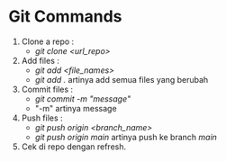# Git Commands

1. Clone a repo :
    - _git clone <url_repo>_
2. Add files    :
    - _git add <file_names>_
    - _git add ._ artinya add semua files yang berubah
3. Commit files :
    - _git commit -m "message"_
    - "-m" artinya message
4. Push files   :
    - _git push origin <branch_name>_
    - _git push origin main_ artinya push ke branch *main*
5. Cek di repo dengan refresh.

